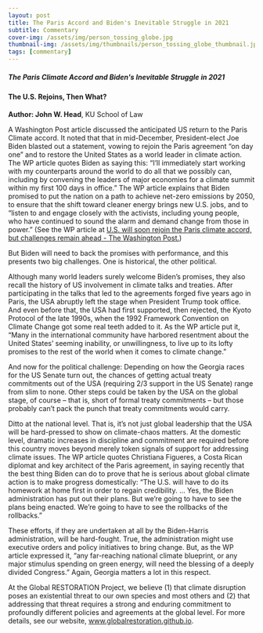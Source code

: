 ```yaml
---
layout: post
title: The Paris Accord and Biden's Inevitable Struggle in 2021
subtitle: Commentary
cover-img: /assets/img/person_tossing_globe.jpg
thumbnail-img: /assets/img/thumbnails/person_tossing_globe_thumbnail.jpg
tags: [commentary]
---
```


##### The Paris Climate Accord and Biden's Inevitable Struggle in 2021
#### The U.S. Rejoins, Then What?

**Author: John W. Head**, KU School of Law

A Washington Post article discussed the anticipated US return to the Paris Climate accord.  It noted that that in mid-December, President-elect Joe Biden blasted out a statement, vowing to rejoin the Paris agreement “on day one” and to restore the United States as a world leader in climate action.  The WP article quotes Biden as saying this: “I’ll immediately start working with my counterparts around the world to do all that we possibly can, including by convening the leaders of major economies for a climate summit within my first 100 days in office.”  The WP article explains that Biden promised to put the nation on a path to achieve net-zero emissions by 2050, to ensure that the shift toward cleaner energy brings new U.S. jobs, and to “listen to and engage closely with the activists, including young people, who have continued to sound the alarm and demand change from those in power.”  (See the WP article at [U.S. will soon rejoin the Paris climate accord, but challenges remain ahead - The Washington Post.](https://www.washingtonpost.com/politics/2020/12/22/biden-paris-climate-accord/))
 
But Biden will need to back the promises with performance, and this presents two big challenges.  One is historical, the other political.  

Although many world leaders surely welcome Biden’s promises, they also recall the history of US involvement in climate talks and treaties.  After participating in the talks that led to the agreements forged five years ago in Paris, the USA abruptly left the stage when President Trump took office.  And even before that, the USA had first supported, then rejected, the Kyoto Protocol of the late 1990s, when the 1992 Framework Convention on Climate Change got some real teeth added to it.  As the WP article put it, “Many in the international community have harbored resentment about the United States’ seeming inability, or unwillingness, to live up to its lofty promises to the rest of the world when it comes to climate change.”

And now for the political challenge:  Depending on how the Georgia races for the US Senate turn out, the chances of getting actual treaty commitments out of the USA (requiring 2/3 support in the US Senate) range from slim to none.  Other steps could be taken by the USA on the global stage, of course – that is, short of formal treaty commitments – but those probably can’t pack the punch that treaty commitments would carry.  

Ditto at the national level.  That is, it’s not just global leadership that the USA will be hard-pressed to show on climate-chaos matters.  At the domestic level, dramatic increases in discipline and commitment are required before this country moves beyond merely token signals of support for addressing climate issues.  The WP article quotes Christiana Figueres, a Costa Rican diplomat and key architect of the Paris agreement, in saying recently that the best thing Biden can do to prove that he is serious about global climate action is to make progress domestically:  “The U.S. will have to do its homework at home first in order to regain credibility. … Yes, the Biden administration has put out their plans. But we’re going to have to see the plans being enacted. We’re going to have to see the rollbacks of the rollbacks.”

These efforts, if they are undertaken at all by the Biden-Harris administration, will be hard-fought.  True, the administration might use executive orders and policy initiatives to bring change.  But, as the WP article expressed it, “any far-reaching national climate blueprint, or any major stimulus spending on green energy, will need the blessing of a deeply divided Congress.”  Again, Georgia matters a lot in this respect. 

At the Global RESTORATION Project, we believe (1) that climate disruption poses an existential threat to our own species and most others and (2) that addressing that threat requires a strong and enduring commitment to profoundly different policies and agreements at the global level.  For more details, see our website, www.globalrestoration.github.io.   











   

